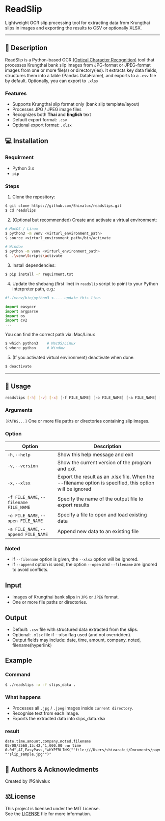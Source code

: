 # ReadSlip

Lightweight OCR slip processing tool for extracting data from Krungthai slips in images and exporting the results to CSV or optionally XLSX.

---

## 📝 Description

ReadSlip is a Python-based OCR [(Optical Character Recognition)](https://www.ibm.com/think/topics/optical-character-recognition) tool that processes Krungthai bank slip images from JPG-format or JPEG-format images from one or more file(s) or directory(ies). It extracts key data fields, structures them into a table (Pandas DataFrame), and exports to a `.csv` file by default. Optionally, you can export to `.xlsx`

### Features
- Supports Krungthai slip format only (bank slip template/layout)
- Processes JPG / JPEG image files
- Recognizes both **Thai** and **English** text
- Default export format: `.csv`
- Optional export format: `.xlsx`

## 💻 Installation

### Requirment
- Python 3.x  
- `pip`

### Steps

1. Clone the repository:
```bash
$ git clone https://github.com/Shivalux/readslips.git
$ cd readslips
```

2. (Optional but recommended) Create and activate a virtual environment:
```bash
# MacOS / Linux
$ python3 -m venv <virturl_environment_path>
$ source <virturl_environment_path>/bin/activate

# Window
$ python -m venv <virturl_environment_path>
$  .\venv\Scripts\activate
```

3. Install dependencies:
```bash
$ pip install -r requirment.tst
```

4. Update the shebang (first line) in `readslip` script to point to your Python interpreter path, e.g.:

```py
#!./venv/bin/python3 <---- update this line.

import easyocr
import argparse
import os
import cv2
...
```
You can find the correct path via:
Mac/Linux
```bash
$ which python3    # MacOS/Linux
$ where python     # Window
```

5. (If you activated virtual environment) deactivate when done:
```bash
$ deactivate
```
---
## 🚀 Usage
```bash
readslips [-h] [-v] [-x] [-f FILE_NAME] [-o FILE_NAME] [-a FILE_NAME] [PATHS ...]
```
### Arguments
`[PATHS...]`         One or more file paths or directories containing slip images.

### Option
Option | Description |
-------|-------------|
`-h`, `--help` |  Show this help message and exit |
`-v`, `--version` | Show the current version of the program and exit |
`-x`, `--xlsx` | Export the result as an .xlsx file. When the --filename option is specified, this option will be ignored |
`-f FILE_NAME`, `--filename FILE_NAME` | Specify the name of the output file to export results |
`-o FILE_NAME`, `--open FILE_NAME` |  Specify a file to open and load existing data |
`-a FILE_NAME`, `--append FILE_NAME` | Append new data to an existing file |

### Noted 
* if `--filename` option is given, the `--xlsx` option will be ignored.
* if `--append` option is used, the option `--open` and `--filename` are ignored to avoid conflicts.

## Input
* Images of Krungthai bank slips in `JPG` or `JPEG` format.
* One or more file paths or directories.

## Output
* Default: `.csv` file with structured data extracted from the slips.
* Optional: `.xlsx` file if --xlsx flag used (and not overridden).
* Output fields may include: date, time, amount, company, noted, filename(hyperlink)

## Example
### Command
```bash
$ ./readslips -x -f slips_data .
```
### What happens
* Processes all `.jpg` / `.jpeg` images inside `current directory`.
* Recognise text from each image.
* Exports the extracted data into slips_data.xlsx

### result
```csv
date,time,amount,company,noted,filename
05/08/2568,15:42,"1,000.00 บาท time 0.0d",AI,EasyPass,"=HYPERLINK(""file:///Users/shivarakii/Documents/payment_orc/slip_sample.jpg"", ""slip_sample.jpg"")"
```



## 👥 Authors & Acknowledments

Created by @Shivalux

## ⚖️License
This project is licensed under the MIT License.  
See the [LICENSE](LICENSE) file for more information.
